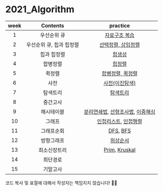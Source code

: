 # 2021_Algorithm

|week|Contents|practice|
|:--:|:--:|:--:|
|1|우선순위 큐|[자료구조 복습](https://github.com/yunjeong-chang/2021_Algorithm/blob/main/1%EC%A3%BC%EC%B0%A8/1%EC%A3%BC%EC%B0%A8%20%EC%8B%A4%EC%8A%B5.md)|
|2|우선순위 큐, 힙과 힙정렬|[선택정렬, 삽입정렬](https://github.com/yunjeong-chang/2021_Algorithm/blob/main/2%EC%A3%BC%EC%B0%A8/2%EC%A3%BC%EC%B0%A8%20%EC%8B%A4%EC%8A%B5.md)|
|3|힙과 힙정렬|[힙생성](https://github.com/yunjeong-chang/2021_Algorithm/blob/main/3%EC%A3%BC%EC%B0%A8/3%EC%A3%BC%EC%B0%A8%20%EC%8B%A4%EC%8A%B5.md)|
|4|합병정렬|[힙정렬](https://github.com/yunjeong-chang/2021_Algorithm/blob/main/4%EC%A3%BC%EC%B0%A8/4%EC%A3%BC%EC%B0%A8%20%EC%8B%A4%EC%8A%B5.md)|
|5|퀵정렬|[합병정렬, 퀵정렬](https://github.com/yunjeong-chang/2021_Algorithm/blob/main/5%EC%A3%BC%EC%B0%A8/5%EC%A3%BC%EC%B0%A8%20%EC%8B%A4%EC%8A%B5.md)|
|6|사전|[사전(이진탐색)](https://github.com/yunjeong-chang/2021_Algorithm/blob/main/6%EC%A3%BC%EC%B0%A8/6%EC%A3%BC%EC%B0%A8%20%EC%8B%A4%EC%8A%B5.md)|
|7|탐색트리|[탐색트리](https://github.com/yunjeong-chang/2021_Algorithm/blob/main/7%EC%A3%BC%EC%B0%A8/%ED%83%90%EC%83%89%ED%8A%B8%EB%A6%AC%20%EC%8B%A4%EC%8A%B5.md)|
|8|중간고사||
|9|해시테이블|[분리연쇄법](https://github.com/yunjeong-chang/2021_Algorithm/blob/main/9%EC%A3%BC%EC%B0%A8/%EB%B6%84%EB%A6%AC%EC%97%B0%EC%87%84%EB%B2%95-%ED%95%B4%EC%8B%9C%ED%85%8C%EC%9D%B4%EB%B8%94.md), [선형조사법](https://github.com/yunjeong-chang/2021_Algorithm/blob/main/9%EC%A3%BC%EC%B0%A8/%EA%B0%9C%EB%B0%A9%EC%A3%BC%EC%86%8C%EB%B2%95-%EC%84%A0%ED%98%95%EC%A1%B0%EC%82%AC%EB%B2%95.md), [이중해싱](https://github.com/yunjeong-chang/2021_Algorithm/blob/main/9%EC%A3%BC%EC%B0%A8/%EB%B6%84%EB%A6%AC%EC%97%B0%EC%87%84%EB%B2%95-%EC%9D%B4%EC%A4%91%ED%95%B4%EC%8B%B1.md)|
|10|그래프|[인접리스트](https://github.com/yunjeong-chang/2021_Algorithm/blob/main/10%EC%A3%BC%EC%B0%A8/%EA%B7%B8%EB%9E%98%ED%94%84-%EC%9D%B8%EC%A0%91%EB%A6%AC%EC%8A%A4%ED%8A%B8.md), [인접행렬](https://github.com/yunjeong-chang/2021_Algorithm/blob/main/10%EC%A3%BC%EC%B0%A8/%EA%B7%B8%EB%9E%98%ED%94%84-%EC%9D%B8%EC%A0%91%ED%96%89%EB%A0%AC.md)|
|11|그래프순회|[DFS](https://github.com/yunjeong-chang/2021_Algorithm/blob/main/11%EC%A3%BC%EC%B0%A8/%EA%B7%B8%EB%9E%98%ED%94%84%EC%88%9C%ED%9A%8C-DFS.md), [BFS](https://github.com/yunjeong-chang/2021_Algorithm/blob/main/11%EC%A3%BC%EC%B0%A8/%EA%B7%B8%EB%9E%98%ED%94%84%EC%88%9C%ED%9A%8C-BFS.md)|
|12|방향그래프|[위상순서](https://github.com/yunjeong-chang/2021_Algorithm/blob/main/12%EC%A3%BC%EC%B0%A8/%EB%B0%A9%ED%96%A5%EA%B7%B8%EB%9E%98%ED%94%84-%EC%9C%84%EC%83%81%EC%88%9C%EC%84%9C.md)|
|13|최소신장트리|[Prim](), [Kruskal]()|
|14|최단경로||
|15|기말고사||

코드 복사 및 표절에 대해서 작성자는 책임지지 않습니다! 🙅‍♀️
